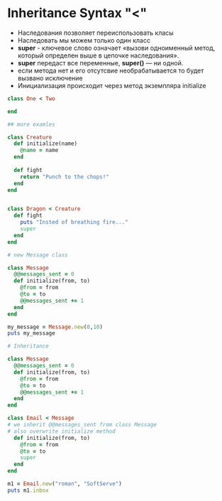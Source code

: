 # Inheritance Syntax "<"

- Наследования позволяет переиспользовать класы
- Наследовать мы можем только один класс 
- **super** - ключевое слово означает «вызови одноименный метод, который определен выше в цепочке наследования».
- **super** передаст все переменные, **super()** — ни одной.
- если метода нет и его отсутсвие необрабатывается то будет вызвано исключение
- Инициализация происходит через метод экземпляра initialize

```ruby 
class One < Two

end

## more examles 

class Creature
  def initialize(name)
    @name = name
  end
  
  def fight
    return "Punch to the chops!"
  end
end


class Dragon < Creature
  def fight
    puts "Insted of breathing fire..."
    super
  end
end

# new Message class 

class Message
  @@messages_sent = 0
  def initialize(from, to)
    @from = from
    @to = to
    @@messages_sent += 1
  end
end

my_message = Message.new(0,10)
puts my_message 

# Inheritance 

class Message
  @@messages_sent = 0
  def initialize(from, to)
    @from = from
    @to = to
    @@messages_sent += 1
  end
end

class Email < Message
# we inherit @@messages_sent from class Message
# also overwrite initialize method 
  def initialize(from, to)
    @from = from
    @to = to
    super
  end
end

m1 = Email.new("roman", "SoftServe")
puts m1.inbox
```